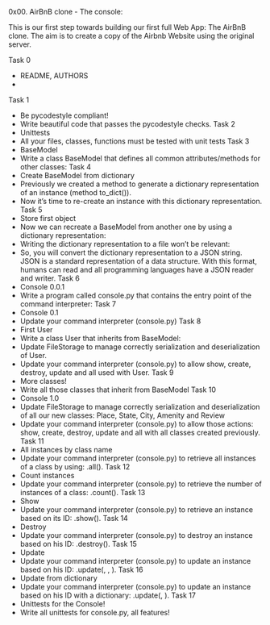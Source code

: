 0x00. AirBnB clone - The console:

This is our first step towards building our first full Web App: The AirBnB clone. The aim is to create a copy of the Airbnb Website using the original server. 

Task 0
 - README, AUTHORS
 - 
Task 1
 - Be pycodestyle compliant!
 - Write beautiful code that passes the pycodestyle checks.
Task 2
 - Unittests
 - All your files, classes, functions must be tested with unit tests
Task 3
 - BaseModel
 - Write a class BaseModel that defines all common attributes/methods for other classes:
Task 4
 - Create BaseModel from dictionary
 - Previously we created a method to generate a dictionary representation of an instance (method to_dict()).
 - Now it’s time to re-create an instance with this dictionary representation.
Task 5
 - Store first object
 - Now we can recreate a BaseModel from another one by using a dictionary representation:
 - Writing the dictionary representation to a file won’t be relevant:
 - So, you will convert the dictionary representation to a JSON string. JSON is a standard representation of a data structure. With this format, humans can read and all programming languages have a JSON reader and writer.
Task 6
 - Console 0.0.1
 - Write a program called console.py that contains the entry point of the command interpreter:
Task 7
 - Console 0.1
 - Update your command interpreter (console.py)
Task 8
 - First User
 - Write a class User that inherits from BaseModel:
 - Update FileStorage to manage correctly serialization and deserialization of User.
 - Update your command interpreter (console.py) to allow show, create, destroy, update and all used with User.
Task 9
 - More classes!
 - Write all those classes that inherit from BaseModel
Task 10 
 - Console 1.0
 - Update FileStorage to manage correctly serialization and deserialization of all our new classes: Place, State, City, Amenity and Review
 - Update your command interpreter (console.py) to allow those actions: show, create, destroy, update and all with all classes created previously.
Task 11
 - All instances by class name
 - Update your command interpreter (console.py) to retrieve all instances of a class by using: <class name>.all().
Task 12
 - Count instances
 - Update your command interpreter (console.py) to retrieve the number of instances of a class: <class name>.count().
Task 13
 - Show
 - Update your command interpreter (console.py) to retrieve an instance based on its ID: <class name>.show(<id>).
Task 14
 - Destroy
 - Update your command interpreter (console.py) to destroy an instance based on his ID: <class name>.destroy(<id>).
Task 15
 - Update
 - Update your command interpreter (console.py) to update an instance based on his ID: <class name>.update(<id>, <attribute name>, <attribute value>).
Task 16
 - Update from dictionary
 - Update your command interpreter (console.py) to update an instance based on his ID with a dictionary: <class name>.update(<id>, <dictionary representation>).
Task 17
 - Unittests for the Console!
 - Write all unittests for console.py, all features!

